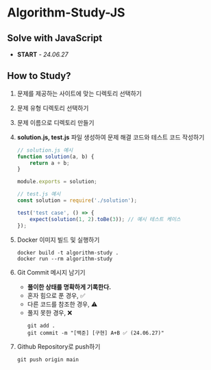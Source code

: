 # Algorithm-Study-JS

## Solve with JavaScript ##
- **START** - *24.06.27*

## How to Study?
1. 문제를 제공하는 사이트에 맞는 디렉토리 선택하기

2. 문제 유형 디렉토리 선택하기

3. 문제 이름으로 디렉토리 만들기

4. **solution.js, test.js** 파일 생성하여 문제 해결 코드와 테스트 코드 작성하기
    ```javascript
    // solution.js 예시
    function solution(a, b) {
        return a + b; 
    }

    module.exports = solution;
    ```
    ```javascript
    // test.js 예시
    const solution = require('./solution');

    test('test case', () => {
        expect(solution(1, 2).toBe(3)); // 예시 테스트 케이스
    });
    ```
5. Docker 이미지 빌드 및 실행하기
    ```
    docker build -t algorithm-study .
    docker run --rm algorithm-study
    ```
6. Git Commit 메시지 남기기
    - **풀이한 상태를 명확하게 기록한다.**
    - 혼자 힘으로 푼 경우, ✅
    - 다른 코드를 참조한 경우, ⚠️
    - 풀지 못한 경우, ❌
        ```
        git add .
        git commit -m "[백준] [구현] A+B ✅ (24.06.27)"
        ```

7. Github Repository로 push하기
    ```
    git push origin main
    ```
